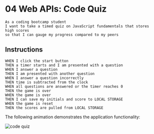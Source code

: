 # 04 Web APIs: Code Quiz
```
As a coding bootcamp student
I want to take a timed quiz on JavaScript fundamentals that stores high scores
so that I can gauge my progress compared to my peers
```

## Instructions
```
WHEN I click the start button
THEN a timer starts and I am presented with a question
WHEN I answer a question
THEN I am presented with another question
WHEN I answer a question incorrectly
THEN time is subtracted from the clock
WHEN all questions are answered or the timer reaches 0
THEN the game is over
WHEN the game is over
THEN I can save my initials and score to LOCAL STORAGE
WHEN the game is reset
THEN the scores are pulled from LOCAL STORAGE
```

The following animation demonstrates the application functionality:

![code quiz](https://media.giphy.com/media/Vdc2bpjaykESJMlcKS/giphy.gif)
